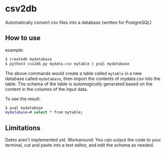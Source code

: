 # csv2db
Automatically convert csv files into a database (written for PostgreSQL)

## How to use
example:

``` bash
$ createdb mydatabase
$ python3 csv2db.py mydata.csv mytable | psql mydatabase
```

The above commands would create a table called `mytable` in a new database called `mydatabase`, then import the contents of mydata.csv into the table. The schema of the table is _automagically_ generated based on the content in the columns of the input data.

To see the result:
``` bash
$ psql mydatabase
mydatabase=# select * from mytable;
```

## Limitations
Dates aren't implemented yet. Workaround: You can output the code to your terminal, cut and paste into a text editor, and edit the schema as needed.
